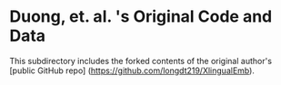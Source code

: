 # Duong, et. al. 's Original Code and Data
This subdirectory includes the forked contents of the original author's [public GitHub repo] (https://github.com/longdt219/XlingualEmb).
